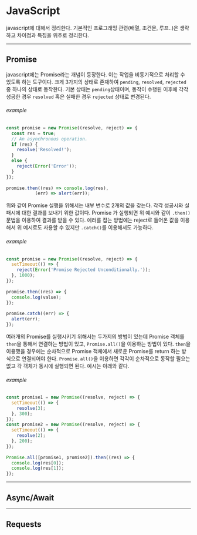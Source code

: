 # JavaScript

javascript에 대해서 정리한다. 기본적인 프로그래밍 관련(배열, 조건문, 루프..)은 생략하고 차이점과 특징을 위주로 정리한다. 


---------------
## Promise

javascript에는 Promise라는 개념이 등장한다. 이는 작업을 비동기적으로 처리할 수 있도록 하는 도구이다. 크게 3가지의 상태로 존재하여 ```pending```, ```resolved```, ```rejected``` 중 하나의 상태로 동작한다. 
기본 상태는  ```pending```상태이며, 동작이 수행된 이후에 각각 성공한 경우 ```resolved``` 혹은 실패한 경우 ```rejected``` 상태로 변경된다. 

###### example
```javascript
const promise = new Promise((resolve, reject) => {
  const res = true;
  // An asynchronous operation.
  if (res) {
    resolve('Resolved!');
  }
  else {
    reject(Error('Error'));
  }
});
 
promise.then((res) => console.log(res), 
           (err) => alert(err));
```

위와 같이 Promise 실행을 위해서는 내부 변수로 2개의 값을 갖는다. 각각 성공시와 실패시에 대한 결과를 보내기 위한 값이다. Promise 가 실행되면 위 예시와 같이 ```.then()``` 문법을 이용하여 결과를 받을 수 있다. 에러를 잡는 방법에는 reject로 들어온 값을 이용해서 위 예시로도 사용할 수 있지만 ```.catch()```를 이용해서도 가능하다. 

###### example
```javascript
const promise = new Promise((resolve, reject) => {  
  setTimeout(() => {
    reject(Error('Promise Rejected Unconditionally.'));
  }, 1000);
});
 
promise.then((res) => {
  console.log(value);
});
 
promise.catch((err) => {
  alert(err);
});
```

여러개의 Promise를 실행시키기 위해서는 두가지의 방법이 있는데 Promise 객체를 ```then```을 통해서 연결하는 방법이 있고, ```Promise.all()```을 이용하는 방법이 있다.
```then```을 이용했을 경우에는 순차적으로 Promise 객체에서 새로운 Promise를 return 하는 방식으로 연결되어야 한다. ```Promise.all()```을 이용하면 각각이 순차적으로 동작할 필요는 없고
각 객체가 동시에 실행되면 된다. 예시는 아래와 같다. 

###### example
```javascript
const promise1 = new Promise((resolve, reject) => {
  setTimeout(() => {
    resolve(3);
  }, 300);
});
const promise2 = new Promise((resolve, reject) => {
  setTimeout(() => {
    resolve(2);
  }, 200);
});
 
Promise.all([promise1, promise2]).then((res) => {
  console.log(res[0]);
  console.log(res[1]);
});
```

----------------
## Async/Await


-----------------
## Requests
